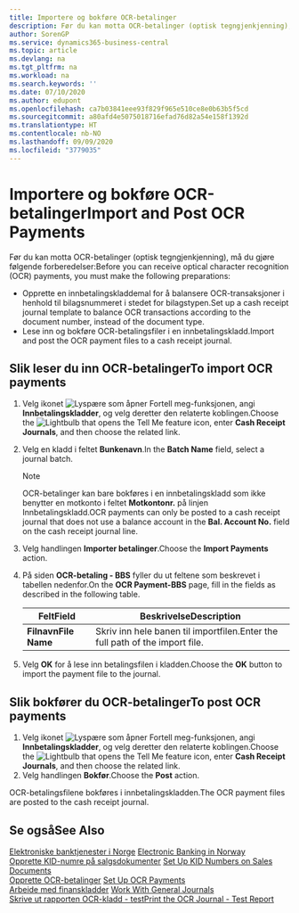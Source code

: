 ```yaml
---
title: Importere og bokføre OCR-betalinger
description: Før du kan motta OCR-betalinger (optisk tegngjenkjenning), må du gjøre noen forberedelser.
author: SorenGP
ms.service: dynamics365-business-central
ms.topic: article
ms.devlang: na
ms.tgt_pltfrm: na
ms.workload: na
ms.search.keywords: ''
ms.date: 07/10/2020
ms.author: edupont
ms.openlocfilehash: ca7b03841eee93f829f965e510ce8e0b63b5f5cd
ms.sourcegitcommit: a80afd4e5075018716efad76d82a54e158f1392d
ms.translationtype: HT
ms.contentlocale: nb-NO
ms.lasthandoff: 09/09/2020
ms.locfileid: "3779035"
---
```

# <a name="import-and-post-ocr-payments"></a><span data-ttu-id="7aacf-103">Importere og bokføre OCR-betalinger</span><span class="sxs-lookup"><span data-stu-id="7aacf-103">Import and Post OCR Payments</span></span>
<span data-ttu-id="7aacf-104">Før du kan motta OCR-betalinger (optisk tegngjenkjenning), må du gjøre følgende forberedelser:</span><span class="sxs-lookup"><span data-stu-id="7aacf-104">Before you can receive optical character recognition (OCR) payments, you must make the following preparations:</span></span>  

- <span data-ttu-id="7aacf-105">Opprette en innbetalingskladdemal for å balansere OCR-transaksjoner i henhold til bilagsnummeret i stedet for bilagstypen.</span><span class="sxs-lookup"><span data-stu-id="7aacf-105">Set up a cash receipt journal template to balance OCR transactions according to the document number, instead of the document type.</span></span>  
- <span data-ttu-id="7aacf-106">Lese inn og bokføre OCR-betalingsfiler i en innbetalingskladd.</span><span class="sxs-lookup"><span data-stu-id="7aacf-106">Import and post the OCR payment files to a cash receipt journal.</span></span>  

## <a name="to-import-ocr-payments"></a><span data-ttu-id="7aacf-107">Slik leser du inn OCR-betalinger</span><span class="sxs-lookup"><span data-stu-id="7aacf-107">To import OCR payments</span></span>  

1.  <span data-ttu-id="7aacf-108">Velg ikonet ![Lyspære som åpner Fortell meg-funksjonen](../../media/ui-search/search_small.png "Fortell hva du vil gjøre"), angi **Innbetalingskladder**, og velg deretter den relaterte koblingen.</span><span class="sxs-lookup"><span data-stu-id="7aacf-108">Choose the ![Lightbulb that opens the Tell Me feature](../../media/ui-search/search_small.png "Tell me what you want to do") icon, enter **Cash Receipt Journals**, and then choose the related link.</span></span>  
2.  <span data-ttu-id="7aacf-109">Velg en kladd i feltet **Bunkenavn**.</span><span class="sxs-lookup"><span data-stu-id="7aacf-109">In the **Batch Name** field, select a journal batch.</span></span>  

    > [!NOTE]  
    >  <span data-ttu-id="7aacf-110">OCR-betalinger kan bare bokføres i en innbetalingskladd som ikke benytter en motkonto i feltet **Motkontonr.** på linjen Innbetalingskladd.</span><span class="sxs-lookup"><span data-stu-id="7aacf-110">OCR payments can only be posted to a cash receipt journal that does not use a balance account in the **Bal. Account No.** field on the cash receipt journal line.</span></span>  

3.  <span data-ttu-id="7aacf-111">Velg handlingen **Importer betalinger**.</span><span class="sxs-lookup"><span data-stu-id="7aacf-111">Choose the **Import Payments** action.</span></span>  
4.  <span data-ttu-id="7aacf-112">På siden **OCR-betaling - BBS** fyller du ut feltene som beskrevet i tabellen nedenfor.</span><span class="sxs-lookup"><span data-stu-id="7aacf-112">On the **OCR Payment-BBS** page, fill in the fields as described in the following table.</span></span>  

    |<span data-ttu-id="7aacf-113">Felt</span><span class="sxs-lookup"><span data-stu-id="7aacf-113">Field</span></span>|<span data-ttu-id="7aacf-114">Beskrivelse</span><span class="sxs-lookup"><span data-stu-id="7aacf-114">Description</span></span>|  
    |---------------------------------|---------------------------------------|  
    |<span data-ttu-id="7aacf-115">**Filnavn**</span><span class="sxs-lookup"><span data-stu-id="7aacf-115">**File Name**</span></span>|<span data-ttu-id="7aacf-116">Skriv inn hele banen til importfilen.</span><span class="sxs-lookup"><span data-stu-id="7aacf-116">Enter the full path of the import file.</span></span>|  

5.  <span data-ttu-id="7aacf-117">Velg **OK** for å lese inn betalingsfilen i kladden.</span><span class="sxs-lookup"><span data-stu-id="7aacf-117">Choose the **OK** button to import the payment file to the journal.</span></span>  

## <a name="to-post-ocr-payments"></a><span data-ttu-id="7aacf-118">Slik bokfører du OCR-betalinger</span><span class="sxs-lookup"><span data-stu-id="7aacf-118">To post OCR payments</span></span>  

1.  <span data-ttu-id="7aacf-119">Velg ikonet ![Lyspære som åpner Fortell meg-funksjonen](../../media/ui-search/search_small.png "Fortell hva du vil gjøre"), angi **Innbetalingskladder**, og velg deretter den relaterte koblingen.</span><span class="sxs-lookup"><span data-stu-id="7aacf-119">Choose the ![Lightbulb that opens the Tell Me feature](../../media/ui-search/search_small.png "Tell me what you want to do") icon, enter **Cash Receipt Journals**, and then choose the related link.</span></span>  
2.  <span data-ttu-id="7aacf-120">Velg handlingen **Bokfør**.</span><span class="sxs-lookup"><span data-stu-id="7aacf-120">Choose the **Post** action.</span></span>  

<span data-ttu-id="7aacf-121">OCR-betalingsfilene bokføres i innbetalingskladden.</span><span class="sxs-lookup"><span data-stu-id="7aacf-121">The OCR payment files are posted to the cash receipt journal.</span></span>  

## <a name="see-also"></a><span data-ttu-id="7aacf-122">Se også</span><span class="sxs-lookup"><span data-stu-id="7aacf-122">See Also</span></span>  
 <span data-ttu-id="7aacf-123">[Elektroniske banktjenester i Norge](electronic-banking-in-norway.md) </span><span class="sxs-lookup"><span data-stu-id="7aacf-123">[Electronic Banking in Norway](electronic-banking-in-norway.md) </span></span>  
 <span data-ttu-id="7aacf-124">[Opprette KID-numre på salgsdokumenter](how-to-set-up-kid-numbers-on-sales-documents.md) </span><span class="sxs-lookup"><span data-stu-id="7aacf-124">[Set Up KID Numbers on Sales Documents](how-to-set-up-kid-numbers-on-sales-documents.md) </span></span>  
 <span data-ttu-id="7aacf-125">[Opprette OCR-betalinger](how-to-set-up-ocr-payments.md) </span><span class="sxs-lookup"><span data-stu-id="7aacf-125">[Set Up OCR Payments](how-to-set-up-ocr-payments.md) </span></span>  
 <span data-ttu-id="7aacf-126">[Arbeide med finanskladder](../../ui-work-general-journals.md) </span><span class="sxs-lookup"><span data-stu-id="7aacf-126">[Work With General Journals](../../ui-work-general-journals.md) </span></span>  
 [<span data-ttu-id="7aacf-127">Skrive ut rapporten OCR-kladd - test</span><span class="sxs-lookup"><span data-stu-id="7aacf-127">Print the OCR Journal - Test Report</span></span>](how-to-print-the-ocr-journal-test-report.md)
